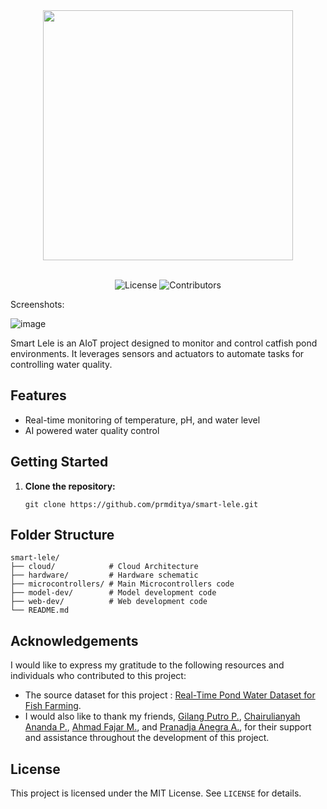 <div align=center>

  <img src="https://github.com/user-attachments/assets/b689393c-4754-4360-92a9-892e62d15a81" width=400/>
  
</div>
<br>
<div align=center>

  ![License](https://img.shields.io/badge/license-MIT-blue)
  ![Contributors](https://img.shields.io/github/contributors/prmditya/smart-lele)

</div>

Screenshots:

![image](https://github.com/user-attachments/assets/a66f1762-7646-4655-ae45-1aded773b46a)

Smart Lele is an AIoT project designed to monitor and control catfish pond environments. It leverages sensors and actuators to automate tasks for controlling water quality.

## **Features**

- Real-time monitoring of temperature, pH, and water level
- AI powered water quality control

## **Getting Started**

1. **Clone the repository:**
   ```
   git clone https://github.com/prmditya/smart-lele.git
   ```

## **Folder Structure**

```
smart-lele/
├── cloud/            # Cloud Architecture
├── hardware/         # Hardware schematic
├── microcontrollers/ # Main Microcontrollers code
├── model-dev/        # Model development code
├── web-dev/          # Web development code
└── README.md
```
## Acknowledgements

I would like to express my gratitude to the following resources and individuals who contributed to this project:

- The source dataset for this project : [Real-Time Pond Water Dataset for Fish Farming](https://www.kaggle.com/datasets/monirmukul/realtime-pond-water-dataset-for-fish-farming).
- I would also like to thank my friends, [Gilang Putro P.](), [Chairulianyah Ananda P.](), [Ahmad Fajar M.](), and [Pranadja Anegra A.](), for their support and assistance throughout the development of this project.


## **License**

This project is licensed under the MIT License. See `LICENSE` for details.

